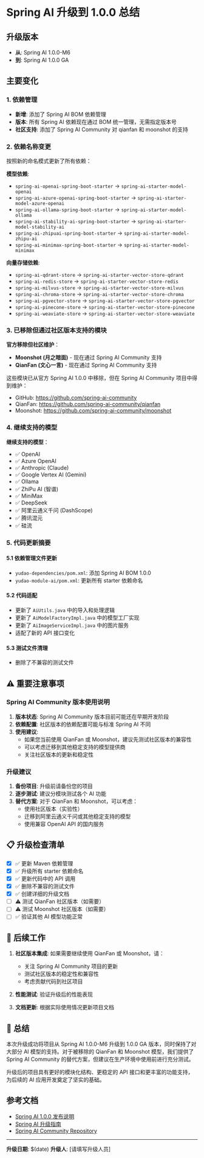 # Spring AI 升级到 1.0.0 总结

## 升级版本
- **从**: Spring AI 1.0.0-M6
- **到**: Spring AI 1.0.0 GA

## 主要变化

### 1. 依赖管理
- **新增**: 添加了 Spring AI BOM 依赖管理
- **版本**: 所有 Spring AI 依赖现在通过 BOM 统一管理，无需指定版本号
- **社区支持**: 添加了 Spring AI Community 对 qianfan 和 moonshot 的支持

### 2. 依赖名称变更
按照新的命名模式更新了所有依赖：

**模型依赖**:
- `spring-ai-openai-spring-boot-starter` → `spring-ai-starter-model-openai`
- `spring-ai-azure-openai-spring-boot-starter` → `spring-ai-starter-model-azure-openai`
- `spring-ai-ollama-spring-boot-starter` → `spring-ai-starter-model-ollama`
- `spring-ai-stability-ai-spring-boot-starter` → `spring-ai-starter-model-stability-ai`
- `spring-ai-zhipuai-spring-boot-starter` → `spring-ai-starter-model-zhipu-ai`
- `spring-ai-minimax-spring-boot-starter` → `spring-ai-starter-model-minimax`

**向量存储依赖**:
- `spring-ai-qdrant-store` → `spring-ai-starter-vector-store-qdrant`
- `spring-ai-redis-store` → `spring-ai-starter-vector-store-redis`
- `spring-ai-milvus-store` → `spring-ai-starter-vector-store-milvus`
- `spring-ai-chroma-store` → `spring-ai-starter-vector-store-chroma`
- `spring-ai-pgvector-store` → `spring-ai-starter-vector-store-pgvector`
- `spring-ai-pinecone-store` → `spring-ai-starter-vector-store-pinecone`
- `spring-ai-weaviate-store` → `spring-ai-starter-vector-store-weaviate`

### 3. 已移除但通过社区版本支持的模块

**官方移除但社区维护**：
- **Moonshot (月之暗面)** - 现在通过 Spring AI Community 支持
- **QianFan (文心一言)** - 现在通过 Spring AI Community 支持

这些模块已从官方 Spring AI 1.0.0 中移除，但在 Spring AI Community 项目中得到维护：
- GitHub: https://github.com/spring-ai-community
- QianFan: https://github.com/spring-ai-community/qianfan
- Moonshot: https://github.com/spring-ai-community/moonshot

### 4. 继续支持的模型

**继续支持的模型**：
- ✅ OpenAI
- ✅ Azure OpenAI
- ✅ Anthropic (Claude)
- ✅ Google Vertex AI (Gemini)
- ✅ Ollama
- ✅ ZhiPu AI (智谱)
- ✅ MiniMax
- ✅ DeepSeek
- ✅ 阿里云通义千问 (DashScope)
- ✅ 腾讯混元
- ✅ 硅流

### 5. 代码更新摘要

#### 5.1 依赖管理文件更新
- `yudao-dependencies/pom.xml`: 添加 Spring AI BOM 1.0.0
- `yudao-module-ai/pom.xml`: 更新所有 starter 依赖命名

#### 5.2 代码适配
- 更新了 `AiUtils.java` 中的导入和处理逻辑
- 更新了 `AiModelFactoryImpl.java` 中的模型工厂实现
- 更新了 `AiImageServiceImpl.java` 中的图片服务
- 适配了新的 API 接口变化

#### 5.3 测试文件清理
- 删除了不兼容的测试文件

## ⚠️ 重要注意事项

### Spring AI Community 版本使用说明

1. **版本状态**: Spring AI Community 版本目前可能还在早期开发阶段
2. **依赖配置**: 社区版本的依赖配置可能与标准 Spring AI 不同
3. **使用建议**: 
   - 如果您当前使用 QianFan 或 Moonshot，建议先测试社区版本的兼容性
   - 可以考虑迁移到其他稳定支持的模型提供商
   - 关注社区版本的更新和稳定性

### 升级建议

1. **备份项目**: 升级前请备份您的项目
2. **逐步测试**: 建议分模块测试各个 AI 功能
3. **替代方案**: 对于 QianFan 和 Moonshot，可以考虑：
   - 使用社区版本（实验性）
   - 迁移到阿里云通义千问或其他稳定支持的模型
   - 使用兼容 OpenAI API 的国内服务

## 📋 升级检查清单

- [x] ✅ 更新 Maven 依赖管理
- [x] ✅ 升级所有 starter 依赖命名
- [x] ✅ 更新代码中的 API 调用
- [x] ✅ 删除不兼容的测试文件
- [x] ✅ 创建详细的升级文档
- [ ] ⚠️ 测试 QianFan 社区版本（如需要）
- [ ] ⚠️ 测试 Moonshot 社区版本（如需要）
- [ ] ✅ 验证其他 AI 模型功能正常

## 🔄 后续工作

1. **社区版本集成**: 如果需要继续使用 QianFan 或 Moonshot，请：
   - 关注 Spring AI Community 项目的更新
   - 测试社区版本的稳定性和兼容性
   - 考虑贡献代码到社区项目

2. **性能测试**: 验证升级后的性能表现

3. **文档更新**: 根据实际使用情况更新项目文档

## 🎯 总结

本次升级成功将项目从 Spring AI 1.0.0-M6 升级到 1.0.0 GA 版本，同时保持了对大部分 AI 模型的支持。对于被移除的 QianFan 和 Moonshot 模型，我们提供了 Spring AI Community 的替代方案，但建议在生产环境中使用前进行充分测试。

升级后的项目具有更好的模块化结构、更稳定的 API 接口和更丰富的功能支持，为后续的 AI 应用开发奠定了坚实的基础。

## 参考文档

- [Spring AI 1.0.0 发布说明](https://spring.io/blog/2025/05/20/spring-ai-1-0-GA-released)
- [Spring AI 升级指南](https://docs.spring.io/spring-ai/reference/upgrade-notes.html)
- [Spring AI Community Repository](https://github.com/spring-ai-community)

---

**升级日期**: $(date)
**升级人**: [请填写升级人员]